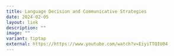 ```yaml
---
title: Language Decision and Communicative Strategies
date: 2024-02-05
layout: link
description: ""
image: ""
variant: tiptap
external: https://https://www.youtube.com/watch?v=EiyiTTQIU04
---
```

